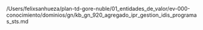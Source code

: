 /Users/felixsanhueza/plan-td-gore-nuble/01_entidades_de_valor/ev-000-conocimiento/dominios/gn/kb_gn_920_agregado_ipr_gestion_idis_programas_sts.md